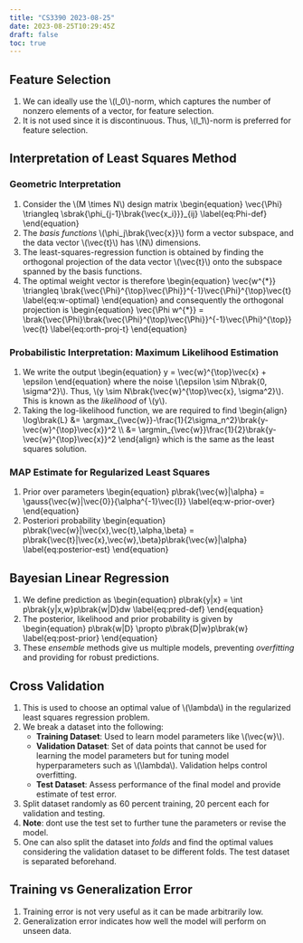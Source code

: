```yaml
---
title: "CS3390 2023-08-25"
date: 2023-08-25T10:29:45Z
draft: false
toc: true
---
```


## Feature Selection

1. We can ideally use the \\(l\_0\\)-norm, which captures the number of nonzero elements of a vector, for feature selection.
2. It is not used since it is discontinuous. Thus, \\(l\_1\\)-norm is preferred for feature selection.

## Interpretation of Least Squares Method

### Geometric Interpretation
1. Consider the \\(M \times N\\) design matrix
\begin{equation}
\vec{\Phi} \triangleq \sbrak{\phi\_{j-1}\brak{\vec{x\_i}}}\_{ij}
\label{eq:Phi-def}
\end{equation}
2. The _basis functions_ \\(\phi\_j\brak{\vec{x}}\\) form a vector subspace, and the data vector \\(\vec{t}\\) has \\(N\\) dimensions.
3. The least-squares-regression function is obtained by finding the orthogonal projection of the data vector \\(\vec{t}\\) onto the subspace spanned by the basis functions.
4. The optimal weight vector is therefore
\begin{equation}
\vec{w^{\*}} \triangleq \brak{\vec{\Phi}^{\top}\vec{\Phi}}^{-1}\vec{\Phi}^{\top}\vec{t}
\label{eq:w-optimal}
\end{equation}
and consequently the orthogonal projection is 
\begin{equation}
\vec{\Phi w^{\*}} = \brak{\vec{\Phi}\brak{\vec{\Phi}^{\top}\vec{\Phi}}^{-1}\vec{\Phi}^{\top}}\vec{t}
\label{eq:orth-proj-t}
\end{equation}

### Probabilistic Interpretation: Maximum Likelihood Estimation

1. We write the output
\begin{equation}
y = \vec{w}^{\top}\vec{x} + \epsilon
\end{equation}
where the noise \\(\epsilon \sim N\brak{0, \sigma^2}\\). Thus, \\(y \sim N\brak{\vec{w}^{\top}\vec{x}, \sigma^2}\\). This is known as the _likelihood_ of \\(y\\).
2. Taking the log-likelihood function, we are required to find
\begin{align}
\log\brak{L} &= \argmax\_{\vec{w}}-\frac{1}{2\sigma\_n^2}\brak{y-\vec{w}^{\top}\vec{x}}^2 \\\\
&= \argmin\_{\vec{w}}\frac{1}{2}\brak{y-\vec{w}^{\top}\vec{x}}^2
\end{align}
which is the same as the least squares solution.

### MAP Estimate for Regularized Least Squares

1. Prior over parameters
\begin{equation}
p\brak{\vec{w}|\alpha} = \gauss{\vec{w}|\vec{0}}{\alpha^{-1}\vec{I}}
\label{eq:w-prior-over}
\end{equation}
2. Posteriori probability
\begin{equation}
p\brak{\vec{w}|\vec{x},\vec{t},\alpha,\beta} = p\brak{\vec{t}|\vec{x},\vec{w},\beta}p\brak{\vec{w}|\alpha}
\label{eq:posterior-est}
\end{equation}

## Bayesian Linear Regression
1. We define prediction as
\begin{equation}
p\brak{y|x} = \int p\brak{y|x,w}p\brak{w|D}dw
\label{eq:pred-def}
\end{equation}
2. The posterior, likelihood and prior probability is given by
\begin{equation}
p\brak{w|D} \propto p\brak{D|w}p\brak{w}
\label{eq:post-prior}
\end{equation}
3. These _ensemble_ methods give us multiple models, preventing _overfitting_ and providing for robust predictions.

## Cross Validation
1. This is used to choose an optimal value of \\(\lambda\\) in the regularized least squares regression problem.
2. We break a dataset into the following:
    - **Training Dataset**: Used to learn model parameters like \\(\vec{w}\\).
    - **Validation Dataset**: Set of data points that cannot be used for learning the model parameters but for tuning model hyperparameters such as \\(\lambda\\). Validation helps control overfitting.
    - **Test Dataset**: Assess performance of the final model and provide estimate of test error.
3. Split dataset randomly as 60 percent training, 20 percent each for validation and testing.
4. **Note**: dont use the test set to further tune the parameters or revise the model.
5. One can also split the dataset into _folds_ and find the optimal values considering the validation dataset to be different folds. The test dataset is separated beforehand.

## Training vs Generalization Error
1. Training error is not very useful as it can be made arbitrarily low.
2. Generalization error indicates how well the model will perform on unseen data.
